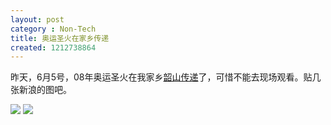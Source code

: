 ```yaml
---
layout: post
category : Non-Tech
title: 奥运圣火在家乡传递
created: 1212738864
---
```

昨天，6月5号，08年奥运圣火在我家乡[韶山传递](http://torch.2008.sina.com.cn/dt/other/2008-06-05/174692357.shtml)了，可惜不能去现场观看。贴几张新浪的图吧。

<img src="http://i3.sinaimg.cn/ty/s/2008-06-05/bafc33081bacc1210a316a0161284276.jpg" class="img-rounded" />

<img src="http://i0.sinaimg.cn/ty/s/2008-06-05/01e7a321164d9ed445c7d83fd2db7e1d.jpg" class="img-rounded" />


